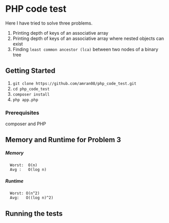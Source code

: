 # PHP code test

Here I have tried to solve  three problems.
1. Printing depth of  keys of an associative array 
2. Printing depth of  keys of an associative array where nested objects can exist
3. Finding  ```least common ancestor (lca)``` between two nodes of a binary tree


## Getting Started

 1. `git clone https://github.com/amran08/php_code_test.git`
 2. `cd php_code_test`
 3. `composer install`
 4. `php app.php`
 

### Prerequisites

composer and PHP 

## Memory and Runtime for Problem 3 

 ##### Memory   
      Worst:  O(n)
      Avg :   O(log n)

##### Runtime
      Worst: O(n^2)
      Avg:   O((log n)^2)
 


## Running the tests
